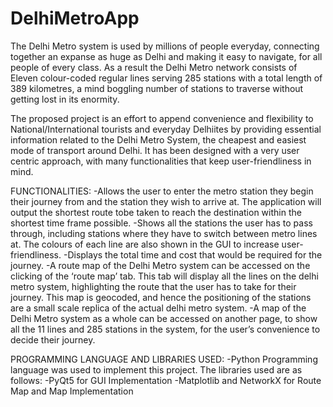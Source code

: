 # DelhiMetroApp
The Delhi Metro system is used by millions of people everyday, connecting together an expanse as huge as Delhi and making it easy to navigate, for all people of every class. As a result the Delhi Metro network consists of Eleven colour-coded regular lines serving 285 stations with a total length of 389 kilometres, a mind boggling number of stations to traverse without getting lost in its enormity. 

The proposed project is an effort to append convenience and flexibility to National/International tourists and everyday Delhiites by providing essential information related to the Delhi Metro System, the cheapest and easiest mode of transport around Delhi. It has been designed with a very user centric approach, with many functionalities that keep user-friendliness in mind. 

FUNCTIONALITIES:
-Allows the user to enter the metro station they begin their journey from and the station they wish to arrive at. The application will output the shortest route tobe taken to reach the destination within the shortest time frame possible. 
-Shows all the stations the user has to pass through, including stations where they have to switch between metro lines at. The colours of each line are also shown in the GUI to increase user-friendliness.
-Displays the total time and cost that would be required for the journey. 
-A route map of the Delhi Metro system can be accessed on the clicking of the ‘route map’ tab. This tab will display all the lines on the delhi metro system, highlighting the route that the user has to take for their journey. This map is geocoded, and hence the positioning of the stations are a small scale replica of the actual delhi metro system. 
-A map of the Delhi Metro system as a whole can be accessed on another page, to show all the 11 lines and 285 stations in the system, for the user’s convenience to decide their journey.

PROGRAMMING LANGUAGE AND LIBRARIES USED:
-Python Programming language was used to implement this project. The libraries used are as follows:
-PyQt5 for GUI Implementation
-Matplotlib and NetworkX for Route Map and Map Implementation

